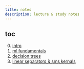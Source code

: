 ```yaml
---
title: notes
description: lecture & study notes
---
```


## toc

0. [intro](./lec_00-intro/)
1. [ml fundamentals](./lec_01-fundamentals/)
2. [decision trees](./lec_02-decision_trees/)
3. [linear separators & sms kernals](./lec_03-linear_separators_sms_kernals/)
